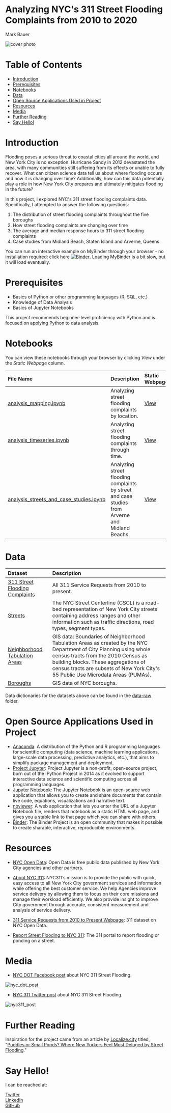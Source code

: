 # Analyzing NYC's 311 Street Flooding Complaints from 2010 to 2020  
Mark Bauer  

![cover photo](figures/cover-photo.png) 

# Table of Contents

   * [Introduction](#Introduction)
   * [Prerequisites](#Prerequisites)
   * [Notebooks](#Notebooks)
   * [Data](#Data) 
   * [Open Source Applications Used in Project](#Open-Source-Applications-Used-in-Project)
   * [Resources](#Resources)
   * [Media](#Media)
   * [Further Reading](#Further-Reading)
   * [Say Hello!](#Say-Hello)

# Introduction

Flooding poses a serious threat to coastal cities all around the world, and New York City is no exception. Hurricane Sandy in 2012 devastated the area, with many communities still suffering from its effects or unable to fully recover.  What can citizen science data tell us about where flooding occurs and how it is changing over time? Additionally, how can this data potentially play a role in how New York City prepares and ultimately mitigates flooding in the future?  

In this project, I explored NYC's 311 street flooding complaints data. Specifically, I attempted to answer the following questions:
1. The distribution of street flooding complaints throughout the five boroughs  
2. How street flooding complaints are changing over time  
3. The average and median response hours to 311 street flooding complaints  
3. Case studies from Midland Beach, Staten Island and Arverne, Queens

You can run an interactive example on MyBinder through your browser - no installation required: click here [![Binder](https://mybinder.org/badge_logo.svg)](https://mybinder.org/v2/gh/mebauer/nyc-311-street-flooding/HEAD?filepath=mybinder-example%2Fmybinder_example.ipynb). Loading MyBinder is a bit slow, but it will load eventually.

# Prerequisites

- Basics of Python or other  programming languages (R, SQL, etc.)
- Knowledge of Data Analysis
- Basics of Jupyter Notebooks

This project recommends beginner-level proficiency with Python and is focused on applying Python to data analysis.

# Notebooks

You can view these notebooks through your browser by clicking *View* under the *Static Webpage* column.  

| File Name | Description | Static Webpage |
| :-------- | :---------- | :------------- |
| [analysis_mapping.ipynb](https://github.com/mebauer/nyc-311-street-flooding/blob/main/analysis_mapping.ipynb) | Analyzing street flooding complaints by location. | [View](https://nbviewer.jupyter.org/github/mebauer/nyc-311-street-flooding/blob/main/analysis_mapping.ipynb) |
| [analysis_timeseries.ipynb](https://github.com/mebauer/nyc-311-street-flooding/blob/main/analysis_timeseries.ipynb) | Analyzing street flooding complaints through time. | [View](https://nbviewer.jupyter.org/github/mebauer/nyc-311-street-flooding/blob/main/analysis_timeseries.ipynb) |
| [analysis_streets_and_case_studies.ipynb](https://github.com/mebauer/nyc-311-street-flooding/blob/main/analysis_streets_and_case_studies.ipynb) | Analyzing street flooding complaints by street and case studies from Arverne and Midland Beachs. | [View](https://nbviewer.jupyter.org/github/mebauer/nyc-311-street-flooding/blob/main/analysis_streets_and_case_studies.ipynb) |


# Data 

| Dataset | Description |
| :-------- | :---------- |
| [311 Street Flooding Complaints](https://data.cityofnewyork.us/Social-Services/311-Service-Requests-from-2010-to-Present/erm2-nwe9) | All 311 Service Requests from 2010 to present. |
| [Streets](https://data.cityofnewyork.us/City-Government/NYC-Street-Centerline-CSCL-/exjm-f27b) | The NYC Street Centerline (CSCL) is a road-bed representation of New York City streets containing address ranges and other information such as traffic directions, road types, segment types. |
| [Neighborhood Tabulation Areas](https://data.cityofnewyork.us/City-Government/Neighborhood-Tabulation-Areas-NTA-/cpf4-rkhq) | GIS data: Boundaries of Neighborhood Tabulation Areas as created by the NYC Department of City Planning using whole census tracts from the 2010 Census as building blocks. These aggregations of census tracts are subsets of New York City's 55 Public Use Microdata Areas (PUMAs). |
| [Boroughs]() | GIS data of NYC boroughs. |

Data dictionaries for the datasets above can be found in the [data-raw](https://github.com/mebauer/nyc-311-street-flooding/tree/main/data-raw) folder. 

# Open Source Applications Used in Project

- [Anaconda](https://www.anaconda.com/): A distribution of the Python and R programming languages for scientific computing (data science, machine learning applications, large-scale data processing, predictive analytics, etc.), that aims to simplify package management and deployment.  
- [Project Jupyter](https://jupyter.org/index.html): Project Jupyter is a non-profit, open-source project, born out of the IPython Project in 2014 as it evolved to support interactive data science and scientific computing across all programming languages.  
- [Jupyter Notebook](https://jupyter.org/try): The Jupyter Notebook is an open-source web application that allows you to create and share documents that contain live code, equations, visualizations and narrative text.  
- [nbviewer](https://nbviewer.jupyter.org/): A web application that lets you enter the URL of a Jupyter Notebook file, renders that notebook as a static HTML web page, and gives you a stable link to that page which you can share with others.  
- [Binder](https://mybinder.org/): The Binder Project is an open community that makes it possible to create sharable, interactive, reproducible environments.

# Resources

- [NYC Open Data](https://opendata.cityofnewyork.us/): Open Data is free public data published by New York City agencies and other partners.  

- [About NYC 311](https://portal.311.nyc.gov/about-nyc-311/): NYC311’s mission is to provide the public with quick, easy access to all New York City government services and information while offering the best customer service. We help Agencies improve service delivery by allowing them to focus on their core missions and manage their workload efficiently. We also provide insight to improve City government through accurate, consistent measurement and analysis of service delivery.  

- [311 Service Requests from 2010 to Present Webpage](https://data.cityofnewyork.us/Social-Services/311-Service-Requests-from-2010-to-Present/erm2-nwe9): 311 dataset on NYC Open Data.  

- [Report Street Flooding to NYC 311](https://portal.311.nyc.gov/article/?kanumber=KA-02198): The 311 portal to report flooding or ponding on a street.

# Media

- [NYC DOT Facebook post](https://www.facebook.com/NYCDOT/posts/if-you-see-ponding-or-flooding-on-any-nyc-street-or-highway-report-it-to-nyc-311/10156270397437887/) about NYC 311 Street Flooding.

![nyc_dot_post](images/nyc_dot_post.png) 

- [NYC 311 Twitter post](https://twitter.com/nyc311/status/1067131135749165056) about NYC 311 Street Flooding.

![nyc311_post](images/nyc311_post.png) 

# Further Reading

Inspiration for the project came from an article by [Localize.city](https://www.localize.city/) titled, "[Puddles or Small Ponds? Where New Yorkers Feel Most Deluged by Street Flooding](https://www.localize.city/blog/puddles-or-small-ponds-where-new-yorkers-feel-most-deluged-by-street-flooding/)."

# Say Hello!   

I can be reached at:  

[Twitter](https://twitter.com/markbauerwater)  
[LinkedIn](https://www.linkedin.com/in/markebauer/)  
[GitHub](https://github.com/mebauer)